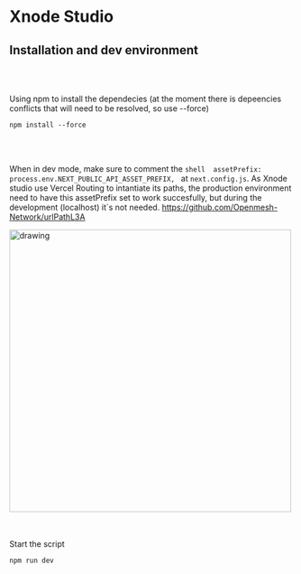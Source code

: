 # Xnode Studio

## Installation and dev environment
</br>
</br>

Using npm to install the dependecies (at the moment there is depeencies conflicts that will need to be resolved, so use --force)
```shell
npm install --force
```
</br>
</br>

When in dev mode, make sure to comment the  ```shell  assetPrefix: process.env.NEXT_PUBLIC_API_ASSET_PREFIX, ``` at ```next.config.js```.
As Xnode studio use Vercel Routing to intantiate its paths, the production environment need to have this assetPrefix set to work succesfully, but during the development (localhost) it`s not needed. https://github.com/Openmesh-Network/urlPathL3A

<img src="https://github.com/Openmesh-Network/xnode-console-frontend/assets/82957886/22ed0294-65a7-4b2f-92f9-60461e4cf790" alt="drawing" style="width:500px;"/>

</br>
</br>
</br>

Start the script
```shell
npm run dev
```
